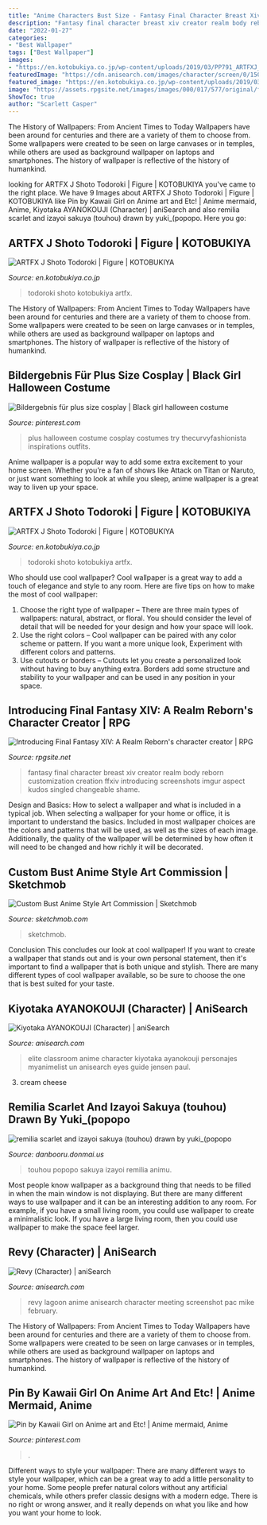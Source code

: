 ```yaml
---
title: "Anime Characters Bust Size - Fantasy Final Character Breast Xiv Creator Realm Body Reborn Customization Creation Ffxiv Introducing Screenshots Imgur Aspect Kudos Singled Changeable Shame"
description: "Fantasy final character breast xiv creator realm body reborn customization creation ffxiv introducing screenshots imgur aspect kudos singled changeable shame"
date: "2022-01-27"
categories:
- "Best Wallpaper"
tags: ["Best Wallpaper"]
images:
- "https://en.kotobukiya.co.jp/wp-content/uploads/2019/03/PP791_ARTFXJ_ShotoTodoroki_07.jpg"
featuredImage: "https://cdn.anisearch.com/images/character/screen/0/150/full/5032.jpg"
featured_image: "https://en.kotobukiya.co.jp/wp-content/uploads/2019/03/PP791_ARTFXJ_ShotoTodoroki_01.jpg"
image: "https://assets.rpgsite.net/images/images/000/017/577/original/ffxiv_arr_04.jpg"
ShowToc: true
author: "Scarlett Casper"
---
```



The History of Wallpapers: From Ancient Times to Today
Wallpapers have been around for centuries and there are a variety of them to choose from. Some wallpapers were created to be seen on large canvases or in temples, while others are used as background wallpaper on laptops and smartphones. The history of wallpaper is reflective of the history of humankind.

	

		
looking for ARTFX J Shoto Todoroki | Figure | KOTOBUKIYA you've came to the right place. We have 9 Images about ARTFX J Shoto Todoroki | Figure | KOTOBUKIYA like Pin by Kawaii Girl on Anime art and Etc! | Anime mermaid, Anime, Kiyotaka AYANOKOUJI (Character) | aniSearch and also remilia scarlet and izayoi sakuya (touhou) drawn by yuki_(popopo. Here you go:
		
    
## ARTFX J Shoto Todoroki | Figure | KOTOBUKIYA

<img loading=lazy src="https://en.kotobukiya.co.jp/wp-content/uploads/2019/03/PP791_ARTFXJ_ShotoTodoroki_07.jpg" onerror="this.onerror=null;this.src='https://tse3.mm.bing.net/th?id=OIP.Z7ukXPUzpDpysUbwkeuYcwHaLG&amp;pid=15.1';" alt="ARTFX J Shoto Todoroki | Figure | KOTOBUKIYA">

_Source: en.kotobukiya.co.jp_

>todoroki shoto kotobukiya artfx. 

	

The History of Wallpapers: From Ancient Times to Today
Wallpapers have been around for centuries and there are a variety of them to choose from. Some wallpapers were created to be seen on large canvases or in temples, while others are used as background wallpaper on laptops and smartphones. The history of wallpaper is reflective of the history of humankind.

    
## Bildergebnis Für Plus Size Cosplay | Black Girl Halloween Costume

<img loading=lazy src="https://i.pinimg.com/736x/1a/d3/d7/1ad3d7bb6684d8d4ed03819f15fe7e7d.jpg" onerror="this.onerror=null;this.src='https://tse1.mm.bing.net/th?id=OIP.4v88MgxP4Tp9aKtjGYgGhAHaLH&amp;pid=15.1';" alt="Bildergebnis für plus size cosplay | Black girl halloween costume">

_Source: pinterest.com_

>plus halloween costume cosplay costumes try thecurvyfashionista inspirations outfits. 

	

Anime wallpaper is a popular way to add some extra excitement to your home screen. Whether you’re a fan of shows like Attack on Titan or Naruto, or just want something to look at while you sleep, anime wallpaper is a great way to liven up your space.

    
## ARTFX J Shoto Todoroki | Figure | KOTOBUKIYA

<img loading=lazy src="https://en.kotobukiya.co.jp/wp-content/uploads/2019/03/PP791_ARTFXJ_ShotoTodoroki_01.jpg" onerror="this.onerror=null;this.src='https://tse1.mm.bing.net/th?id=OIP.Zo7TcsScPwMfpbrSFOIHxAHaLG&amp;pid=15.1';" alt="ARTFX J Shoto Todoroki | Figure | KOTOBUKIYA">

_Source: en.kotobukiya.co.jp_

>todoroki shoto kotobukiya artfx. 

	

Who should use cool wallpaper?
Cool wallpaper is a great way to add a touch of elegance and style to any room. Here are five tips on how to make the most of cool wallpaper: 
1) Choose the right type of wallpaper – There are three main types of wallpapers: natural, abstract, or floral. You should consider the level of detail that will be needed for your design and how your space will look. 
2) Use the right colors – Cool wallpaper can be paired with any color scheme or pattern. If you want a more unique look, Experiment with different colors and patterns. 
3) Use cutouts or borders – Cutouts let you create a personalized look without having to buy anything extra. Borders add some structure and stability to your wallpaper and can be used in any position in your space.

    
## Introducing Final Fantasy XIV: A Realm Reborn&#039;s Character Creator | RPG

<img loading=lazy src="https://assets.rpgsite.net/images/images/000/017/577/original/ffxiv_arr_04.jpg" onerror="this.onerror=null;this.src='https://tse2.mm.bing.net/th?id=OIP.7Lewd21WQJeToqmvyxexVwHaEF&amp;pid=15.1';" alt="Introducing Final Fantasy XIV: A Realm Reborn&#039;s character creator | RPG">

_Source: rpgsite.net_

>fantasy final character breast xiv creator realm body reborn customization creation ffxiv introducing screenshots imgur aspect kudos singled changeable shame. 

	

Design and Basics: How to select a wallpaper and what is included in a typical job.
When selecting a wallpaper for your home or office, it is important to understand the basics. Included in most wallpaper choices are the colors and patterns that will be used, as well as the sizes of each image. Additionally, the quality of the wallpaper will be determined by how often it will need to be changed and how richly it will be decorated.

    
## Custom Bust Anime Style Art Commission | Sketchmob

<img loading=lazy src="https://sketchmob.com/wp-content/uploads/2021/04/AX0NA3wYdFovA0QEXgMYF0h8Ch4nSEYTFBMgXF1b.jpg" onerror="this.onerror=null;this.src='https://tse3.mm.bing.net/th?id=OIP.oYNTnIUnJoUZnqMCMKDItgHaGM&amp;pid=15.1';" alt="Custom Bust Anime Style Art Commission | Sketchmob">

_Source: sketchmob.com_

>sketchmob. 

	

Conclusion
This concludes our look at cool wallpaper! If you want to create a wallpaper that stands out and is your own personal statement, then it's important to find a wallpaper that is both unique and stylish. There are many different types of cool wallpaper available, so be sure to choose the one that is best suited for your taste.

    
## Kiyotaka AYANOKOUJI (Character) | AniSearch

<img loading=lazy src="https://cdn.anisearch.com/images/character/screen/64/64450/full/415540.jpg" onerror="this.onerror=null;this.src='https://tse3.mm.bing.net/th?id=OIP.drWKvZjUOCcA_a3jCdqePgHaEK&amp;pid=15.1';" alt="Kiyotaka AYANOKOUJI (Character) | aniSearch">

_Source: anisearch.com_

>elite classroom anime character kiyotaka ayanokouji personajes myanimelist un anisearch eyes guide jensen paul. 

	

3. cream cheese 

    
## Remilia Scarlet And Izayoi Sakuya (touhou) Drawn By Yuki_(popopo

<img loading=lazy src="https://cdn.donmai.us/sample/fe/07/sample-fe07e8098dc83a8a26f67e8528c6cee1.jpg" onerror="this.onerror=null;this.src='https://tse3.mm.bing.net/th?id=OIP.ezkdoabsxo2wrMZLpJZYZQHaL7&amp;pid=15.1';" alt="remilia scarlet and izayoi sakuya (touhou) drawn by yuki_(popopo">

_Source: danbooru.donmai.us_

>touhou popopo sakuya izayoi remilia animu. 

	

Most people know wallpaper as a background thing that needs to be filled in when the main window is not displaying. But there are many different ways to use wallpaper and it can be an interesting addition to any room. For example, if you have a small living room, you could use wallpaper to create a minimalistic look. If you have a large living room, then you could use wallpaper to make the space feel larger.

    
## Revy (Character) | AniSearch

<img loading=lazy src="https://cdn.anisearch.com/images/character/screen/0/150/full/5032.jpg" onerror="this.onerror=null;this.src='https://tse1.mm.bing.net/th?id=OIP.GYW_t1UI25ylPYq8AnMH_wHaEK&amp;pid=15.1';" alt="Revy (Character) | aniSearch">

_Source: anisearch.com_

>revy lagoon anime anisearch character meeting screenshot pac mike february. 

	

The History of Wallpapers: From Ancient Times to Today
Wallpapers have been around for centuries and there are a variety of them to choose from. Some wallpapers were created to be seen on large canvases or in temples, while others are used as background wallpaper on laptops and smartphones. The history of wallpaper is reflective of the history of humankind.

    
## Pin By Kawaii Girl On Anime Art And Etc! | Anime Mermaid, Anime

<img loading=lazy src="https://i.pinimg.com/736x/21/48/3a/21483a70d12ad16fd2da996ca48f6198.jpg" onerror="this.onerror=null;this.src='https://tse3.mm.bing.net/th?id=OIP.kJykpHK8-oeHkwrHwvGBhQHaLH&amp;pid=15.1';" alt="Pin by Kawaii Girl on Anime art and Etc! | Anime mermaid, Anime">

_Source: pinterest.com_

>. 

	

Different ways to style your wallpaper:
There are many different ways to style your wallpaper, which can be a great way to add a little personality to your home. Some people prefer natural colors without any artificial chemicals, while others prefer classic designs with a modern edge. There is no right or wrong answer, and it really depends on what you like and how you want your home to look.

